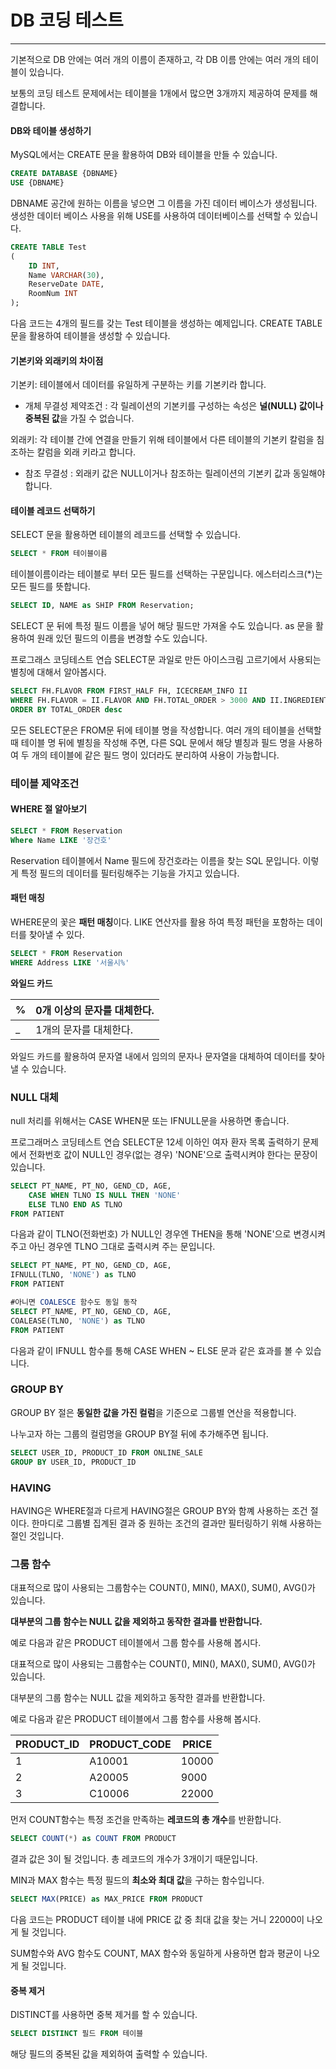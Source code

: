 # DB 코딩 테스트

---

기본적으로 DB 안에는 여러 개의 이름이 존재하고, 각 DB 이름 안에는 여러 개의 테이블이 있습니다. 

보통의 코딩 테스트 문제에서는 테이블을 1개에서 많으면 3개까지 제공하여 문제를 해결합니다.

 

#### **DB와 테이블 생성하기**

MySQL에서는 CREATE 문을 활용하여 DB와 테이블을 만들 수 있습니다.

```sql
CREATE DATABASE {DBNAME}
USE {DBNAME}
```

DBNAME 공간에 원하는 이름을 넣으면 그 이름을 가진 데이터 베이스가 생성됩니다. 생성한 데이터 베이스 사용을 위해 USE를 사용하여 데이터베이스를 선택할 수 있습니다.

```sql
CREATE TABLE Test
(
    ID INT,
    Name VARCHAR(30),
    ReserveDate DATE,
    RoomNum INT
);
```

다음 코드는 4개의 필드를 갖는 Test 테이블을 생성하는 예제입니다. CREATE TABLE 문을 활용하여 테이블을 생성할 수 있습니다. 

 

#### **기본키와 외래키의 차이점**

기본키: 테이블에서 데이터를 유일하게 구분하는 키를 기본키라 합니다.

- 개체 무결성 제약조건 : 각 릴레이션의 기본키를 구성하는 속성은 **널(NULL) 값이나 중복된 값**을 가질 수 없습니다.

외래키: 각 테이블 간에 연결을 만들기 위해 테이블에서 다른 테이블의 기본키 칼럼을 침조하는 칼럼을 외래 키라고 합니다.

- 참조 무결성 : 외래키 값은 NULL이거나 참조하는 릴레이션의 기본키 값과 동일해야 합니다.

#### **테이블 레코드 선택하기**

SELECT 문을 활용하면 테이블의 레코드를 선택할 수 있습니다. 

```sql
SELECT * FROM 테이블이름
```

테이블이름이라는 테이블로 부터 모든 필드를 선택하는 구문입니다. 에스터리스크(*)는 모든 필드를 뜻합니다.

```sql
SELECT ID, NAME as SHIP FROM Reservation;
```

SELECT 문 뒤에 특정 필드 이름을 넣어 해당 필드만 가져올 수도 있습니다. as 문을 활용하여 원래 있던 필드의 이름을 변경할 수도 있습니다. 

프로그래스 코딩테스트 연습 SELECT문 과일로 만든 아이스크림 고르기에서 사용되는 별칭에 대해서 알아봅시다.

```sql
SELECT FH.FLAVOR FROM FIRST_HALF FH, ICECREAM_INFO II
WHERE FH.FLAVOR = II.FLAVOR AND FH.TOTAL_ORDER > 3000 AND II.INGREDIENT_TYPE = 'fruit_based'
ORDER BY TOTAL_ORDER desc
```

모든 SELECT문은 FROM문 뒤에 테이블 명을 작성합니다. 여러 개의 테이블을 선택할 때 테이블 명 뒤에 별칭을 작성해 주면, 다른 SQL 문에서 해당 별칭과 필드 명을 사용하여 두 개의 테이블에 같은 필드 명이 있더라도 분리하여 사용이 가능합니다.

### 테이블 제약조건

#### **WHERE 절 알아보기**

```sql
SELECT * FROM Reservation
Where Name LIKE '장건호'
```

Reservation 테이블에서 Name 필드에 장건호라는 이름을 찾는 SQL 문입니다. 이렇게 특정 필드의 데이터를 필터링해주는 기능을 가지고 있습니다.

#### **패턴 매칭**

WHERE문의 꽃은 **패턴 매칭**이다. LIKE 연산자를 활용 하여 특정 패턴을 포함하는 데이터를 찾아낼 수 있다. 

```sql
SELECT * FROM Reservation
WHERE Address LIKE '서울시%'
```
**와일드 카드**

| %    | 0개 이상의 문자를 대체한다. |
| ---- | --------------------------- |
| _    | 1개의 문자를 대체한다.      |

와일드 카드를 활용하여 문자열 내에서 임의의 문자나 문자열을 대체하여 데이터를 찾아낼 수 있습니다.

### NULL 대체

null 처리를 위해서는 CASE WHEN문 또는 IFNULL문을 사용하면 좋습니다.

프로그래머스 코딩테스트 연습 SELECT문 12세 이하인 여자 환자 목록 출력하기 문제에서 전화번호 값이 NULL인 경우(없는 경우) 'NONE'으로 출력시켜야 한다는 문장이 있습니다.

```sql
SELECT PT_NAME, PT_NO, GEND_CD, AGE, 
	CASE WHEN TLNO IS NULL THEN 'NONE'
	ELSE TLNO END AS TLNO
FROM PATIENT
```

다음과 같이 TLNO(전화번호) 가 NULL인 경우엔 THEN을 통해 'NONE'으로 변경시켜 주고 아닌 경우엔 TLNO 그대로 출력시켜 주는 문입니다. 

```sql
SELECT PT_NAME, PT_NO, GEND_CD, AGE, 
IFNULL(TLNO, 'NONE') as TLNO
FROM PATIENT

#아니면 COALESCE 함수도 동일 동작
SELECT PT_NAME, PT_NO, GEND_CD, AGE, 
COALEASE(TLNO, 'NONE') as TLNO
FROM PATIENT
```

다음과 같이 IFNULL 함수를 통해 CASE WHEN ~ ELSE 문과 같은 효과를 볼 수 있습니다. 

### GROUP BY

GROUP BY 절은 **동일한 값을 가진 컬럼**을 기준으로 그룹별 연산을 적용합니다.

나누고자 하는 그룹의 컬럼명을 GROUP BY절 뒤에 추가해주면 됩니다.

```sql
SELECT USER_ID, PRODUCT_ID FROM ONLINE_SALE
GROUP BY USER_ID, PRODUCT_ID
```

### HAVING

HAVING은 WHERE절과 다르게 HAVING절은 GROUP BY와 함꼐 사용하는 조건 절이다. 한마디로 그룹별 집계된 결과 중 원하는 조건의 결과만 필터링하기 위해 사용하는 절인 것입니다.

### 그룸 함수

대표적으로 많이 사용되는 그룹함수는  COUNT(), MIN(), MAX(), SUM(), AVG()가 있습니다. 

**대부분의 그룹 함수는 NULL 값을 제외하고 동작한 결과를 반환합니다.** 

예로 다음과 같은 PRODUCT 테이블에서 그룹 함수를 사용해 봅시다.

대표적으로 많이 사용되는 그룹함수는 COUNT(), MIN(), MAX(), SUM(), AVG()가 있습니다. 

대부분의 그룹 함수는 NULL 값을 제외하고 동작한 결과를 반환합니다. 

예로 다음과 같은 PRODUCT 테이블에서 그룹 함수를 사용해 봅시다.

| PRODUCT_ID | PRODUCT_CODE | PRICE |
| ---------- | ------------ | ----- |
| 1          | A10001       | 10000 |
| 2          | A20005       | 9000  |
| 3          | C10006       | 22000 |

먼저 COUNT함수는 특정 조건을 만족하는 **레코드의 총 개수**를 반환합니다. 

```sql
SELECT COUNT(*) as COUNT FROM PRODUCT
```

결과 값은 3이 될 것입니다. 총 레코드의 개수가 3개이기 때문입니다. 

MIN과 MAX 함수는 특정 필드의 **최소와 최대 값**을 구하는 함수입니다.

```sql
SELECT MAX(PRICE) as MAX_PRICE FROM PRODUCT
```

다음 코드는 PRODUCT 테이블 내에 PRICE 값 중 최대 값을 찾는 거니 22000이 나오게 될 것입니다. 

SUM함수와 AVG 함수도 COUNT, MAX 함수와 동일하게 사용하면 합과 평균이 나오게 될 것입니다. 

 

#### **중복 제거**

DISTINCT를 사용하면 중복 제거를 할 수 있습니다. 

```sql
SELECT DISTINCT 필드 FROM 테이블
```

해당 필드의 중복된 값을 제외하여 출력할 수 있습니다.

